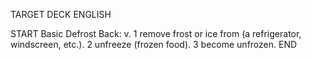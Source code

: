 TARGET DECK
ENGLISH

START
Basic
Defrost
Back: v. 1 remove frost or ice from (a refrigerator, windscreen, etc.). 2 unfreeze (frozen food). 3 become unfrozen.
END
